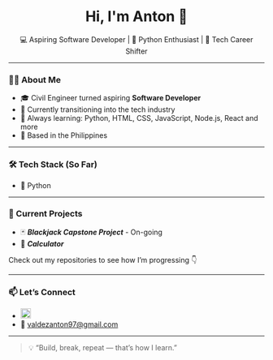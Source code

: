 <h1 align="center">Hi, I'm Anton 👋</h1>

<p align="center">
  💻 Aspiring Software Developer | 🐍 Python Enthusiast | 🚀 Tech Career Shifter
</p>

---

### 👨‍💻 About Me

- 🎓 Civil Engineer turned aspiring **Software Developer**
- 🔁 Currently transitioning into the tech industry
- 🧠 Always learning: Python, HTML, CSS, JavaScript, Node.js, React and more
- 📍 Based in the Philippines

---

### 🛠️ Tech Stack (So Far)

- 🐍 Python

---

### 📌 Current Projects

- 🃏 ***Blackjack Capstone Project*** - On-going
- 🔢 ***Calculator***

Check out my repositories to see how I’m progressing 👇

---

### 📫 Let’s Connect

- [<img src="https://img.icons8.com/color/48/000000/linkedin.png" width="20"/>](https://www.linkedin.com/in/manuel-antonio-iii-valdez-2b0789261/)
- 📧 [valdezanton97@gmail.com](mailto:valdezanton97@gmail.com)

---

> 💡 “Build, break, repeat — that’s how I learn.”

